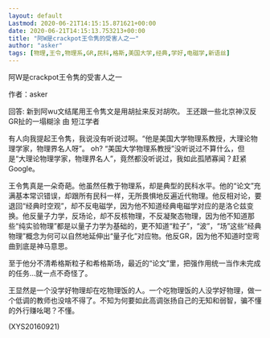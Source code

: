 ```yaml
---
layout: default
Lastmod: 2020-06-21T14:15:15.871621+00:00
date: 2020-06-21T14:15:13.753213+00:00
title: "阿W是crackpot王令隽的受害人之一"
author: "asker"
tags: [物理,王令,物理系,GR,民科,格斯,美国大学,经典,学好,电磁学,新语丝]
---
```


阿W是crackpot王令隽的受害人之一

作者：asker

回答: 新到阿wu文结尾用王令隽文是用胡扯来反对胡吹。 王还跟一些北京神汉反GR扯的一塌糊涂 由 短江学者

有人向我提起王令隽，我说没有听说过啊。“他是美国大学物理系教授，大理论物理学家，物理界名人呀”。 oh? “美国大学物理系教授”没听说过不算什么，但是“大理论物理学家，物理界名人”，竟然都没听说过，我如此孤陋寡闻？赶紧Google。

王令隽真是一朵奇葩。他虽然任教于物理系，却是典型的民科水平。他的“论文”充满基本常识错误，却跟所有民科一样，无所畏惧地反遍近代物理。他反相对论，要退回“经典时空观”，却不反电磁学，因为他不知道经典电磁学对应的是洛仑兹变换。他反量子力学，反场论，却不反核物理，不反凝聚态物理，因为他不知道那些“纯实验物理”都是以量子力学为基础的，更不知道“粒子”，“波”，“场”这些“经典物理”概念为何可以自然地延伸出“量子化”对应物。他反GR，因为他不知道时空弯曲到底是神马意思。

至于他分不清希格斯粒子和希格斯场，最近的“论文”里，把强作用统一当作未完成的任务...就一点不奇怪了。

王显然是一个没学好物理却在吃物理饭的人。一个吃物理饭的人没学好物理，做一个低调的教师也没啥不得了。不知为何要如此高调张扬自己的无知和弱智，骗不懂的外行赚吆喝？不懂。

(XYS20160921)

